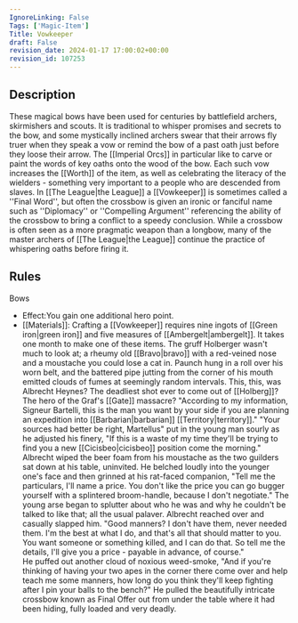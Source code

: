 ```yaml
---
IgnoreLinking: False
Tags: ['Magic-Item']
Title: Vowkeeper
draft: False
revision_date: 2024-01-17 17:00:02+00:00
revision_id: 107253
---
```


## Description
These magical bows have been used for centuries by battlefield archers, skirmishers and scouts. It is traditional to whisper promises and secrets to the bow, and some mystically inclined archers swear that their arrows fly truer when they speak a vow or remind the bow of a past oath just before they loose their arrow. The [[Imperial Orcs]] in particular like to carve or paint the words of key oaths onto the wood of the bow. Each such vow increases the [[Worth]] of the item, as well as celebrating the literacy of the wielders - something very important to a people who are descended from slaves.
In [[The League|the League]] a [[Vowkeeper]] is sometimes called a ''Final Word'', but often the crossbow is given an ironic or fanciful name such as ''Diplomacy'' or ''Compelling Argument'' referencing the ability of the crossbow to bring a conflict to a speedy conclusion. While a crossbow is often seen as a more pragmatic weapon than a longbow, many of the master archers of [[The League|the League]] continue the practice of whispering oaths before firing it.
## Rules
Bows
* Effect:You gain one additional hero point.
* [[Materials]]: Crafting a [[Vowkeeper]] requires nine ingots of [[Green iron|green iron]] and five measures of [[Ambergelt|ambergelt]]. It takes one month to make one of these items.
The gruff Holberger wasn't much to look at; a rheumy old [[Bravo|bravo]] with a red-veined nose and a moustache you could lose a cat in.  Paunch hung in a roll over his worn belt, and the battered pipe jutting from the corner of his mouth emitted clouds of fumes at seemingly random intervals.  This, this, was Albrecht Heynes?  The deadliest shot ever to come out of [[Holberg]]?  The hero of the Graf's [[Gate]] massacre?
"According to my information, Signeur Bartelli, this is the man you want by your side if you are planning an expedition into [[Barbarian|barbarian]] [[Territory|territory]]."
"Your sources had better be right, Martellus" put in the young man sourly as he adjusted his finery, "If this is a waste of my time they'll be trying to find you a new [[Cicisbeo|cicisbeo]] position come the morning."
Albrecht wiped the beer foam from his moustache as the two guilders sat down at his table, uninvited.  He belched loudly into the younger one's face and then grinned at his rat-faced companion, "Tell me the particulars, I'll name a price.  You don't like the price you can go bugger yourself with a splintered broom-handle, because I don't negotiate."
The young arse began to splutter about who he was and why he couldn't be talked to like that; all the usual palaver.  Albrecht reached over and casually slapped him.
"Good manners?  I don't have them, never needed them.  I'm the best at what I do, and that's all that should matter to you.  You want someone or something killed, and I can do that.  So tell me the details, I'll give you a price - payable in advance, of course."  
He puffed out another cloud of noxious weed-smoke, "And if you're thinking of having your two apes in the corner there come over and help teach me some manners, how long do you think they'll keep fighting after I pin your balls to the bench?"  He pulled the beautifully intricate crossbow known as Final Offer out from under the table where it had been hiding, fully loaded and very deadly.
